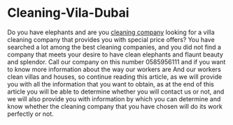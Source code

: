 # Cleaning-Vila-Dubai
Do you have elephants and are you <a href="https://tophservices.ae/"> cleaning company</a> looking for a villa cleaning company that provides you with special price offers? You have searched a lot among the best cleaning companies, and you did not find a company that meets your desire to have clean elephants and flaunt beauty and splendor. Call our company on this number 0585956111 and if you want to know more information about the way our workers are And our workers clean villas and houses, so continue reading this article, as we will provide you with all the information that you want to obtain, as at the end of this article you will be able to determine whether you will contact us or not, and we will also provide you with information by which you can determine and know whether the cleaning company that you have chosen will do its work perfectly or not.


